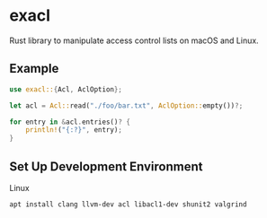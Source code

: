 # exacl

Rust library to manipulate access control lists on macOS and Linux.

## Example

```rust
use exacl::{Acl, AclOption};

let acl = Acl::read("./foo/bar.txt", AclOption::empty())?;

for entry in &acl.entries()? {
    println!("{:?}", entry);
}
```

## Set Up Development Environment

Linux

```sh
apt install clang llvm-dev acl libacl1-dev shunit2 valgrind
```

